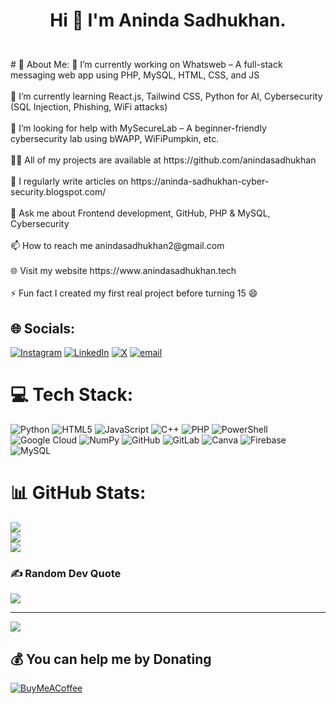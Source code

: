 # <p style="text-align: center;">Hi 👋 I'm Aninda Sadhukhan.</p>
<br>
# 💫 About Me:
🔭 I’m currently working on Whatsweb – A full-stack messaging web app using PHP, MySQL, HTML, CSS, and JS<br><br>🌱 I’m currently learning React.js, Tailwind CSS, Python for AI, Cybersecurity (SQL Injection, Phishing, WiFi attacks)<br><br>🤝 I’m looking for help with MySecureLab – A beginner-friendly cybersecurity lab using bWAPP, WiFiPumpkin, etc.<br><br>👨‍💻 All of my projects are available at https://github.com/anindasadhukhan<br><br>📝 I regularly write articles on https://aninda-sadhukhan-cyber-security.blogspot.com/<br><br>💬 Ask me about Frontend development, GitHub, PHP & MySQL, Cybersecurity<br><br>📫 How to reach me anindasadhukhan2@gmail.com<br><br>🌐 Visit my website https://www.anindasadhukhan.tech<br><br>⚡ Fun fact I created my first real project before turning 15 😄


## 🌐 Socials:
[![Instagram](https://img.shields.io/badge/Instagram-%23E4405F.svg?logo=Instagram&logoColor=white)](https://instagram.com/aninda_sadhukhan) [![LinkedIn](https://img.shields.io/badge/LinkedIn-%230077B5.svg?logo=linkedin&logoColor=white)](https://linkedin.com/in/anindasadhukhan) [![X](https://img.shields.io/badge/X-black.svg?logo=X&logoColor=white)](https://x.com/anindasadhukha2) [![email](https://img.shields.io/badge/Email-D14836?logo=gmail&logoColor=white)](mailto:anindasadhukhan2@gmail.com) 

# 💻 Tech Stack:
![Python](https://img.shields.io/badge/python-3670A0?style=for-the-badge&logo=python&logoColor=ffdd54) ![HTML5](https://img.shields.io/badge/html5-%23E34F26.svg?style=for-the-badge&logo=html5&logoColor=white) ![JavaScript](https://img.shields.io/badge/javascript-%23323330.svg?style=for-the-badge&logo=javascript&logoColor=%23F7DF1E) ![C++](https://img.shields.io/badge/c++-%2300599C.svg?style=for-the-badge&logo=c%2B%2B&logoColor=white) ![PHP](https://img.shields.io/badge/php-%23777BB4.svg?style=for-the-badge&logo=php&logoColor=white) ![PowerShell](https://img.shields.io/badge/PowerShell-%235391FE.svg?style=for-the-badge&logo=powershell&logoColor=white) ![Google Cloud](https://img.shields.io/badge/GoogleCloud-%234285F4.svg?style=for-the-badge&logo=google-cloud&logoColor=white) ![NumPy](https://img.shields.io/badge/numpy-%23013243.svg?style=for-the-badge&logo=numpy&logoColor=white) ![GitHub](https://img.shields.io/badge/github-%23121011.svg?style=for-the-badge&logo=github&logoColor=white) ![GitLab](https://img.shields.io/badge/gitlab-%23181717.svg?style=for-the-badge&logo=gitlab&logoColor=white) ![Canva](https://img.shields.io/badge/Canva-%2300C4CC.svg?style=for-the-badge&logo=Canva&logoColor=white) ![Firebase](https://img.shields.io/badge/firebase-a08021?style=for-the-badge&logo=firebase&logoColor=ffcd34) ![MySQL](https://img.shields.io/badge/mysql-4479A1.svg?style=for-the-badge&logo=mysql&logoColor=white)
# 📊 GitHub Stats:
![](https://github-readme-stats.vercel.app/api?username=anindasadhukhan&theme=dark&hide_border=false&include_all_commits=false&count_private=false)<br/>
![](https://nirzak-streak-stats.vercel.app/?user=anindasadhukhan&theme=dark&hide_border=false)<br/>
![](https://github-readme-stats.vercel.app/api/top-langs/?username=anindasadhukhan&theme=dark&hide_border=false&include_all_commits=false&count_private=false&layout=compact)

### ✍️ Random Dev Quote
![](https://quotes-github-readme.vercel.app/api?type=horizontal&theme=radical)



---
[![](https://visitcount.itsvg.in/api?id=anindasadhukhan&icon=5&color=0)](https://visitcount.itsvg.in)

  ## 💰 You can help me by Donating
  [![BuyMeACoffee](https://img.shields.io/badge/Buy%20Me%20a%20Coffee-ffdd00?style=for-the-badge&logo=buy-me-a-coffee&logoColor=black)](https://buymeacoffee.com/anindasadhukhan) 

  
<!-- Proudly created with GPRM ( https://gprm.itsvg.in ) -->
